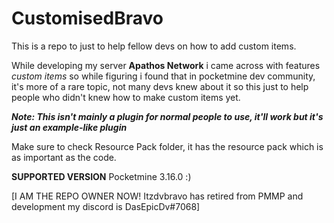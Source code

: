 # CustomisedBravo

This is a repo to just to help fellow devs on how to add custom items.

While developing my server **Apathos Network** i came across with features *custom items* so while figuring i found that in pocketmine dev community, it's more of a rare topic, not many devs knew about it so this just to help people who didn't knew how to make custom items yet.

***Note: This isn't mainly a plugin for normal people to use, it'll work but it's just an example-like plugin***

Make sure to check Resource Pack folder, it has the resource pack which is as important as the code.

**SUPPORTED VERSION**
Pocketmine 3.16.0 :)

[I AM THE REPO OWNER NOW! Itzdvbravo has retired from PMMP and development my discord is DasEpicDv#7068]
